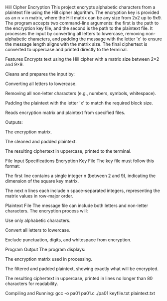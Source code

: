 Hill Cipher Encryption
This project encrypts alphabetic characters from a plaintext file using the Hill cipher algorithm. The encryption key is provided as an n × n matrix, where the Hill matrix can be any size from 2x2 up to 9x9. The program accepts two command-line arguments: the first is the path to the encryption key file, and the second is the path to the plaintext file. It processes the input by converting all letters to lowercase, removing non-alphabetic characters, and padding the message with the letter 'x' to ensure the message length aligns with the matrix size. The final ciphertext is converted to uppercase and printed directly to the terminal.

Features
Encrypts text using the Hill cipher with a matrix size between 2×2 and 9×9.

Cleans and prepares the input by:

Converting all letters to lowercase.

Removing all non-letter characters (e.g., numbers, symbols, whitespace).

Padding the plaintext with the letter 'x' to match the required block size.

Reads encryption matrix and plaintext from specified files.

Outputs:

The encryption matrix.

The cleaned and padded plaintext.

The resulting ciphertext in uppercase, printed to the terminal.

File Input Specifications
Encryption Key File
The key file must follow this format:

The first line contains a single integer n (between 2 and 9), indicating the dimension of the square key matrix.

The next n lines each include n space-separated integers, representing the matrix values in row-major order.

Plaintext File
The message file can include both letters and non-letter characters. The encryption process will:

Use only alphabetic characters.

Convert all letters to lowercase.

Exclude punctuation, digits, and whitespace from encryption.

Program Output
The program displays:

The encryption matrix used in processing.

The filtered and padded plaintext, showing exactly what will be encrypted.

The resulting ciphertext in uppercase, printed in lines no longer than 80 characters for readability.

Compiling and Running:
gcc -o pa01 pa01.c
./pa01 keyfile.txt plaintext.txt
